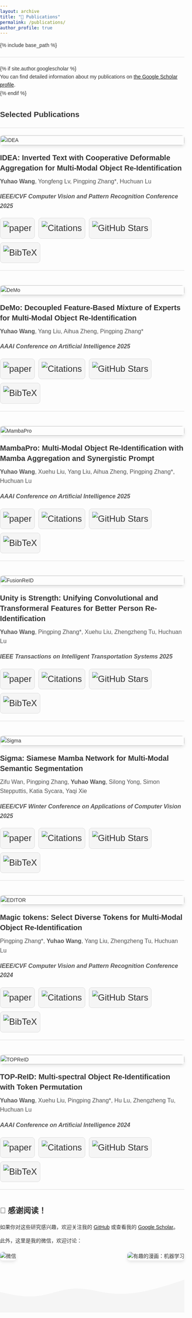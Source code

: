 ```yaml
---
layout: archive
title: "📖 Publications"
permalink: /publications/
author_profile: true
---
```


<style>
  /* 全局样式 */
  body {
    font-family: 'Helvetica', Arial, sans-serif;
    line-height: 1.6;
    color: #333;
    margin: 0;
    padding: 0;
  }

  .publications-container {
    max-width: 800px; /* 容器最大宽度 */
    margin: 0 ;
  }

  /* 发表条目样式 */
  .publication-entry {
    display: flex;
    flex-direction: column; /* 垂直排列 */
    align-items: flex-start; /* 内容左对齐 */
    margin-bottom: 40px;
    border-bottom: 1px solid #ddd;
    padding-bottom: 20px;
  }

  /*.publication-entry:last-child {*/
  /*  border: none; !* 最后一个条目去掉底部边框 *!*/
  /*}*/

  .publication-image {
    width: 100%; /* 图片宽度占满容器 */
    max-width: 800px; /* 图片最大宽度 */
    height: auto;
    border-radius: 8px;
    box-shadow: 0px 4px 8px rgba(0, 0, 0, 0.1);
    margin-bottom: 20px; /* 图片与文本之间的间距 */
  }

  .publication-info {
    flex: 1;
    text-align: left; /* 确保文本左对齐 */
  }

  .publication-title {
    font-size: 20px;
    font-weight: bold;
    line-height: 1.4;
    margin: 0;
  }

  .publication-authors {
    font-size: 16px;
    color: #555;
    margin: 10px 0;
  }

  .publication-conference {
    font-style: italic;
    font-size: 16px;
    color: #555;
  }

  .publication-buttons {
    display: flex;
    gap: 10px; /* 按钮之间的间距 */
    margin-top: 20px;
    flex-wrap: wrap; /* 如果按钮过多，自动换行 */
  }

  .publication-button {
    display: inline-flex;
    align-items: center;
    justify-content: center;
    background-color: #f5f5f5;
    border: 1px solid #ddd;
    border-radius: 8px;
    padding: 8px 8px;
    font-size: 24px;
    text-decoration: none;
    color: #333;
    transition: background-color 0.3s ease;
  }

  .publication-button:hover {
    background-color: #e0e0e0;
  }

  .publication-button img {
    width: auto; /* 按照原始宽度显示 */
    height: auto; /* 按照原始高度显示 */
    margin-right: 0px;
  }

  hr {
    border: 0;
    height: 1px;
    background: #ddd;
    margin: 20px 0;
  }
</style>

{% include base_path %}

<hr>
{% if site.author.googlescholar %}
  <div class="wordwrap">
    You can find detailed information about my publications on <a href="{{site.author.googlescholar}}">the Google Scholar profile</a>.
  </div>
{% endif %}

<div class="publications-container">
  <h2>Selected Publications</h2>
  <hr>

  <!-- Publication 1 -->
  <div class="publication-entry">
    <img src="{{ base_path }}/images/IDEA.png" alt="IDEA" class="publication-image">
    <div class="publication-info">
      <h3 class="publication-title">
        IDEA: Inverted Text with Cooperative Deformable Aggregation for Multi-Modal Object Re-Identification
      </h3>
      <p class="publication-authors">
        <b>Yuhao Wang</b>, Yongfeng Lv, Pingping Zhang*, Huchuan Lu
      </p>
      <p class="publication-conference">
        <b>IEEE/CVF Computer Vision and Pattern Recognition Conference 2025</b>
      </p>
      <div class="publication-buttons">
        <a href="https://arxiv.org/abs/2503.10324" class="publication-button">
          <img src="https://img.shields.io/badge/-Paper-blue?logo=microsoftpowerpoint&logoColor=B7472A&labelColor=white&color=F5F5F5&style=flat" alt="paper">
        </a>
        <a href="https://scholar.google.com/citations?view_op=view_citation&hl=zh-CN&user=WZvjVLkAAAAJ&citation_for_view=WZvjVLkAAAAJ:5nxA0vEk-isC" class="publication-button">
          <img src="https://img.shields.io/badge/dynamic/json?logo=Google%20Scholar&url=https%3A%2F%2Fcdn.jsdelivr.net%2Fgh%2F924973292%2F924973292.github.io%40google-scholar-stats%2Fgoogle_scholar_crawler%2Fresults%2Fgs_data.json&query=$.publications['WZvjVLkAAAAJ:5nxA0vEk-isC'].num_citations&labelColor=f6f6f6&color=9cf&style=flat&label=Citations" alt="Citations">
        </a>
        <a href="https://github.com/924973292/IDEA" class="publication-button">
          <img src="https://img.shields.io/github/stars/924973292/IDEA?style=social" alt="GitHub Stars">
        </a>
        <a href="{{ base_path }}/ciations/IDEA.md" class="publication-button">
          <img src="https://img.shields.io/badge/-BibTeX-blue?labelColor=white&color=F5F5F5&logo=latex&logoColor=008080" alt="BibTeX">
        </a>
      </div>
    </div>
  </div>

  <!-- Publication 2 -->
  <div class="publication-entry">
    <img src="{{ base_path }}/images/DeMo.png" alt="DeMo" class="publication-image">
    <div class="publication-info">
      <h3 class="publication-title">
        DeMo: Decoupled Feature-Based Mixture of Experts for Multi-Modal Object Re-Identification
      </h3>
      <p class="publication-authors">
        <b>Yuhao Wang</b>, Yang Liu, Aihua Zheng, Pingping Zhang*
      </p>
      <p class="publication-conference">
        <b>AAAI Conference on Artificial Intelligence 2025</b>
      </p>
      <div class="publication-buttons">
        <a href="https://arxiv.org/abs/2412.10650" class="publication-button">
          <img src="https://img.shields.io/badge/-Paper-blue?logo=microsoftpowerpoint&logoColor=B7472A&labelColor=white&color=F5F5F5&style=flat" alt="paper">
        </a>
        <a href="https://scholar.google.com/citations?view_op=view_citation&hl=zh-CN&user=WZvjVLkAAAAJ&citation_for_view=WZvjVLkAAAAJ:hqOjcs7Dif8C" class="publication-button">
          <img src="https://img.shields.io/badge/dynamic/json?logo=Google%20Scholar&url=https%3A%2F%2Fcdn.jsdelivr.net%2Fgh%2F924973292%2F924973292.github.io%40google-scholar-stats%2Fgoogle_scholar_crawler%2Fresults%2Fgs_data.json&query=$.publications['WZvjVLkAAAAJ:hqOjcs7Dif8C'].num_citations&labelColor=f6f6f6&color=9cf&style=flat&label=Citations" alt="Citations">
        </a>
        <a href="https://github.com/924973292/DeMo" class="publication-button">
          <img src="https://img.shields.io/github/stars/924973292/DeMo?style=social" alt="GitHub Stars">
        </a>
        <a href="{{ base_path }}/ciations/DeMo.md" class="publication-button">
          <img src="https://img.shields.io/badge/-BibTeX-blue?labelColor=white&color=F5F5F5&logo=latex&logoColor=008080" alt="BibTeX">
        </a>
      </div>
    </div>
  </div>

  <!-- Publication 3 -->
  <div class="publication-entry">
    <img src="{{ base_path }}/images/MambaPro.png" alt="MambaPro" class="publication-image">
    <div class="publication-info">
      <h3 class="publication-title">
        MambaPro: Multi-Modal Object Re-Identification with Mamba Aggregation and Synergistic Prompt
      </h3>
      <p class="publication-authors">
        <b>Yuhao Wang</b>, Xuehu Liu, Yang Liu, Aihua Zheng, Pingping Zhang*, Huchuan Lu
      </p>
      <p class="publication-conference">
        <b>AAAI Conference on Artificial Intelligence 2025</b>
      </p>
      <div class="publication-buttons">
        <a href="https://arxiv.org/abs/2412.10707" class="publication-button">
          <img src="https://img.shields.io/badge/-Paper-blue?logo=microsoftpowerpoint&logoColor=B7472A&labelColor=white&color=F5F5F5&style=flat" alt="paper">
        </a>
        <a href="https://scholar.google.com/citations?view_op=view_citation&hl=zh-CN&user=WZvjVLkAAAAJ&citation_for_view=WZvjVLkAAAAJ:ufrVoPGSRksC" class="publication-button">
          <img src="https://img.shields.io/badge/dynamic/json?logo=Google%20Scholar&url=https%3A%2F%2Fcdn.jsdelivr.net%2Fgh%2F924973292%2F924973292.github.io%40google-scholar-stats%2Fgoogle_scholar_crawler%2Fresults%2Fgs_data.json&query=$.publications['WZvjVLkAAAAJ:ufrVoPGSRksC'].num_citations&labelColor=f6f6f6&color=9cf&style=flat&label=Citations" alt="Citations">
        </a>
        <a href="https://github.com/924973292/MambaPro" class="publication-button">
          <img src="https://img.shields.io/github/stars/924973292/MambaPro?style=social" alt="GitHub Stars">
        </a>
        <a href="{{ base_path }}/ciations/MambaPro.md" class="publication-button">
          <img src="https://img.shields.io/badge/-BibTeX-blue?labelColor=white&color=F5F5F5&logo=latex&logoColor=008080" alt="BibTeX">
        </a>
      </div>
    </div>
  </div>

  <!-- Publication 4 -->
  <div class="publication-entry">
    <img src="{{ base_path }}/images/FusionReID.png" alt="FusionReID" class="publication-image">
    <div class="publication-info">
      <h3 class="publication-title">
        Unity is Strength: Unifying Convolutional and Transformeral Features for Better Person Re-Identification
      </h3>
      <p class="publication-authors">
        <b>Yuhao Wang</b>, Pingping Zhang*, Xuehu Liu, Zhengzheng Tu, Huchuan Lu
      </p>
      <p class="publication-conference">
        <b>IEEE Transactions on Intelligent Transportation Systems 2025</b>
      </p>
      <div class="publication-buttons">
        <a href="https://arxiv.org/abs/2412.17239" class="publication-button">
          <img src="https://img.shields.io/badge/-Paper-blue?logo=microsoftpowerpoint&logoColor=B7472A&labelColor=white&color=F5F5F5&style=flat" alt="paper">
        </a>
        <a href="https://scholar.google.com/citations?view_op=view_citation&hl=zh-CN&user=WZvjVLkAAAAJ&citation_for_view=WZvjVLkAAAAJ:Y0pCki6q_DkC" class="publication-button">
          <img src="https://img.shields.io/badge/dynamic/json?logo=Google%20Scholar&url=https%3A%2F%2Fcdn.jsdelivr.net%2Fgh%2F924973292%2F924973292.github.io%40google-scholar-stats%2Fgoogle_scholar_crawler%2Fresults%2Fgs_data.json&query=$.publications['WZvjVLkAAAAJ:Y0pCki6q_DkC'].num_citations&labelColor=f6f6f6&color=9cf&style=flat&label=Citations" alt="Citations">
        </a>
        <a href="https://github.com/924973292/FusionReID" class="publication-button">
          <img src="https://img.shields.io/github/stars/924973292/FusionReID?style=social" alt="GitHub Stars">
        </a>
        <a href="{{ base_path }}/ciations/FusionReID.md" class="publication-button">
          <img src="https://img.shields.io/badge/-BibTeX-blue?labelColor=white&color=F5F5F5&logo=latex&logoColor=008080" alt="BibTeX">
        </a>
      </div>
    </div>
  </div>

  <!-- Publication 5 -->
  <div class="publication-entry">
    <img src="{{ base_path }}/images/Sigma.png" alt="Sigma" class="publication-image">
    <div class="publication-info">
      <h3 class="publication-title">
        Sigma: Siamese Mamba Network for Multi-Modal Semantic Segmentation
      </h3>
      <p class="publication-authors">
        Zifu Wan, Pingping Zhang, <b>Yuhao Wang</b>, Silong Yong, Simon Stepputtis, Katia Sycara, Yaqi Xie
      </p>
      <p class="publication-conference">
        <b>IEEE/CVF Winter Conference on Applications of Computer Vision 2025</b>
      </p>
      <div class="publication-buttons">
        <a href="https://arxiv.org/abs/2404.04256" class="publication-button">
          <img src="https://img.shields.io/badge/-Paper-blue?logo=microsoftpowerpoint&logoColor=B7472A&labelColor=white&color=F5F5F5&style=flat" alt="paper">
        </a>
        <a href="https://scholar.google.com/citations?view_op=view_citation&hl=zh-CN&user=WZvjVLkAAAAJ&citation_for_view=WZvjVLkAAAAJ:qjMakFHDy7sC" class="publication-button">
          <img src="https://img.shields.io/badge/dynamic/json?logo=Google%20Scholar&url=https%3A%2F%2Fcdn.jsdelivr.net%2Fgh%2F924973292%2F924973292.github.io%40google-scholar-stats%2Fgoogle_scholar_crawler%2Fresults%2Fgs_data.json&query=$.publications['WZvjVLkAAAAJ:qjMakFHDy7sC'].num_citations&labelColor=f6f6f6&color=9cf&style=flat&label=Citations" alt="Citations">
        </a>
        <a href="https://github.com/zifuwan/Sigma" class="publication-button">
          <img src="https://img.shields.io/github/stars/zifuwan/Sigma?style=social" alt="GitHub Stars">
        </a>
        <a href="{{ base_path }}/ciations/Sigma.md" class="publication-button">
          <img src="https://img.shields.io/badge/-BibTeX-blue?labelColor=white&color=F5F5F5&logo=latex&logoColor=008080" alt="BibTeX">
        </a>
      </div>
    </div>
  </div>

  <!-- Publication 6 -->
  <div class="publication-entry">
    <img src="{{ base_path }}/images/EDITOR.png" alt="EDITOR" class="publication-image">
    <div class="publication-info">
      <h3 class="publication-title">
        Magic tokens: Select Diverse Tokens for Multi-Modal Object Re-Identification
      </h3>
      <p class="publication-authors">
        Pingping Zhang*, <b>Yuhao Wang</b>, Yang Liu, Zhengzheng Tu, Huchuan Lu
      </p>
      <p class="publication-conference">
        <b>IEEE/CVF Computer Vision and Pattern Recognition Conference 2024</b>
      </p>
      <div class="publication-buttons">
        <a href="https://openaccess.thecvf.com/content/CVPR2024/html/Zhang_Magic_Tokens_Select_Diverse_Tokens_for_Multi-modal_Object_Re-Identification_CVPR_2024_paper.html" class="publication-button">
          <img src="https://img.shields.io/badge/-Paper-blue?logo=microsoftpowerpoint&logoColor=B7472A&labelColor=white&color=F5F5F5&style=flat" alt="paper">
        </a>
        <a href="https://scholar.google.com/citations?view_op=view_citation&hl=zh-CN&user=WZvjVLkAAAAJ&citation_for_view=WZvjVLkAAAAJ:2osOgNQ5qMEC" class="publication-button">
          <img src="https://img.shields.io/badge/dynamic/json?logo=Google%20Scholar&url=https%3A%2F%2Fcdn.jsdelivr.net%2Fgh%2F924973292%2F924973292.github.io%40google-scholar-stats%2Fgoogle_scholar_crawler%2Fresults%2Fgs_data.json&query=$.publications['WZvjVLkAAAAJ:2osOgNQ5qMEC'].num_citations&labelColor=f6f6f6&color=9cf&style=flat&label=Citations" alt="Citations">
        </a>
        <a href="https://github.com/924973292/EDITOR" class="publication-button">
          <img src="https://img.shields.io/github/stars/924973292/EDITOR?style=social" alt="GitHub Stars">
        </a>
        <a href="{{ base_path }}/ciations/EDITOR.md" class="publication-button">
          <img src="https://img.shields.io/badge/-BibTeX-blue?labelColor=white&color=F5F5F5&logo=latex&logoColor=008080" alt="BibTeX">
        </a>
      </div>
    </div>
  </div>

  <!-- Publication 7 -->
  <div class="publication-entry">
    <img src="{{ base_path }}/images/TOPReID.png" alt="TOPReID" class="publication-image">
    <div class="publication-info">
      <h3 class="publication-title">
        TOP-ReID: Multi-spectral Object Re-Identification with Token Permutation
      </h3>
      <p class="publication-authors">
        <b>Yuhao Wang</b>, Xuehu Liu, Pingping Zhang*, Hu Lu, Zhengzheng Tu, Huchuan Lu
      </p>
      <p class="publication-conference">
        <b>AAAI Conference on Artificial Intelligence 2024</b>
      </p>
      <div class="publication-buttons">
        <a href="https://ojs.aaai.org/index.php/AAAI/article/view/28388" class="publication-button">
          <img src="https://img.shields.io/badge/-Paper-blue?logo=microsoftpowerpoint&logoColor=B7472A&labelColor=white&color=F5F5F5&style=flat" alt="paper">
        </a>
        <a href="https://scholar.google.com/citations?view_op=view_citation&hl=zh-CN&user=WZvjVLkAAAAJ&citation_for_view=WZvjVLkAAAAJ:IjCSPb-OGe4C" class="publication-button">
          <img src="https://img.shields.io/badge/dynamic/json?logo=Google%20Scholar&url=https%3A%2F%2Fcdn.jsdelivr.net%2Fgh%2F924973292%2F924973292.github.io%40google-scholar-stats%2Fgoogle_scholar_crawler%2Fresults%2Fgs_data.json&query=$.publications['WZvjVLkAAAAJ:IjCSPb-OGe4C'].num_citations&labelColor=f6f6f6&color=9cf&style=flat&label=Citations" alt="Citations">
        </a>
        <a href="https://github.com/924973292/TOP-ReID" class="publication-button">
          <img src="https://img.shields.io/github/stars/924973292/TOP-ReID?style=social" alt="GitHub Stars">
        </a>
        <a href="{{ base_path }}/ciations/TOPReID.md" class="publication-button">
          <img src="https://img.shields.io/badge/-BibTeX-blue?labelColor=white&color=F5F5F5&logo=latex&logoColor=008080" alt="BibTeX">
        </a>
      </div>
    </div>
  </div>
</div>

<div class="fun-section">
  <h2>🎉 感谢阅读！</h2>
  <p>如果你对这些研究感兴趣，欢迎关注我的 <a href="https://github.com/924973292">GitHub</a> 或查看我的 <a href="https://scholar.google.com/citations?user=WZvjVLkAAAAJ">Google Scholar</a>。</p>
  <p>此外，这里是我的微信，欢迎讨论：</p>

  <!-- 并列图片 -->
  <div class="image-container">
    <img src="{{ base_path }}/images/wechat.png" alt="微信" class="sub-image">
    <img src="https://imgs.xkcd.com/comics/machine_learning.png" alt="有趣的漫画：机器学习" class="sub-image">
  </div>

  <!-- 海浪装饰 -->
  <div class="wave-decoration">
    <svg xmlns="http://www.w3.org/2000/svg" viewBox="0 0 1440 320">
      <path fill="#f5f5f5" fill-opacity="1" d="M0,160L48,170.7C96,181,192,203,288,192C384,181,480,139,576,133.3C672,128,768,160,864,170.7C960,181,1056,171,1152,149.3C1248,128,1344,96,1392,80L1440,64L1440,320L1392,320C1344,320,1248,320,1152,320C1056,320,960,320,864,320C768,320,672,320,576,320C480,320,384,320,288,320C192,320,96,320,48,320L0,320Z"></path>
    </svg>
  </div>
</div>

<style>
  /* 并列图片样式 */
  .image-container {
    display: flex;
    justify-content: space-between; /* 图片之间留有间距 */
    align-items: center; /* 垂直居中对齐 */
    margin-top: 20px;
  }
  .sub-image {
    max-width: 48%; /* 每张图片占容器的一半宽度 */
    height: auto;
    border-radius: 8px;
    box-shadow: 0px 4px 8px rgba(0, 0, 0, 0.1);
  }

  /* 海浪装饰样式 */
  .wave-decoration {
    width: 100%;
    overflow: hidden; /* 隐藏超出部分 */
    margin-top: 30px;
  }
  .wave-decoration svg {
    width: 100%;
    height: auto;
    transform: translateY(0); /* 调整垂直位置 */
  }
</style>